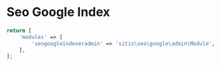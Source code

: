 # Seo Google Index

```php
return [
    'modules' => [
        'seogoogleindexeradmin' => 'sitis\seo\google\admin\Module',
    ],
];
```
